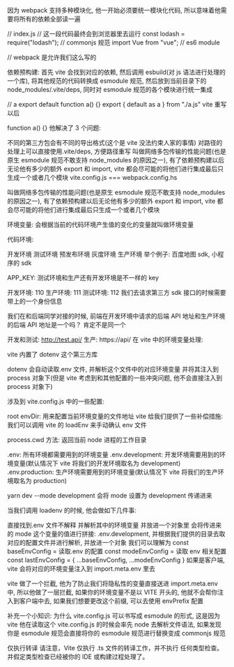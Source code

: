 因为 webpack 支持多种模块化, 他一开始必须要统一模块化代码, 所以意味着他需要将所有的依赖全部读一遍

// index.js
// 这一段代码最终会到浏览器里去运行
const lodash = require("lodash"); // commonjs 规范
import Vue from "vue"; // es6 module

// webpack 是允许我们这么写的

依赖预构建: 首先 vite 会找到对应的依赖, 然后调用 esbuild(对 js 语法进行处理的一个库), 将其他规范的代码转换成 esmodule 规范, 然后放到当前目录下的 node_modules/.vite/deps, 同时对 esmodule 规范的各个模块进行统一集成

// a
export default function a() {}
export { default as a } from "./a.js"
vite 重写以后

function a() {}
他解决了 3 个问题:

不同的第三方包会有不同的导出格式(这个是 vite 没法约束人家的事情)
对路径的处理上可以直接使用.vite/deps, 方便路径重写
叫做网络多包传输的性能问题(也是原生 esmodule 规范不敢支持 node_modules 的原因之一), 有了依赖预构建以后无论他有多少的额外 export 和 import, vite 都会尽可能的将他们进行集成最后只生成一个或者几个模块
vite.config.js === webpack.config.hs

叫做网络多包传输的性能问题(也是原生 esmodule 规范不敢支持 node_modules 的原因之一), 有了依赖预构建以后无论他有多少的额外 export 和 import, vite 都会尽可能的将他们进行集成最后只生成一个或者几个模块

环境变量: 会根据当前的代码环境产生值的变化的变量就叫做环境变量

代码环境:

开发环境
测试环境
预发布环境
灰度环境
生产环境
举个例子: 百度地图 sdk, 小程序的 sdk

APP_KEY: 测试环境和生产还有开发环境是不一样的 key

开发环境: 110
生产环境: 111
测试环境: 112
我们去请求第三方 sdk 接口的时候需要带上的一个身份信息

我们在和后端同学对接的时候, 前端在开发环境中请求的后端 API 地址和生产环境的后端 API 地址是一个吗？ 肯定不是同一个

开发和测试: http://test.api/
生产: https://api/
在 vite 中的环境变量处理:

vite 内置了 dotenv 这个第三方库

dotenv 会自动读取.env 文件, 并解析这个文件中的对应环境变量 并将其注入到 process 对象下(但是 vite 考虑到和其他配置的一些冲突问题, 他不会直接注入到 process 对象下)

涉及到 vite.config.js 中的一些配置:

root
envDir: 用来配置当前环境变量的文件地址
vite 给我们提供了一些补偿措施:我们可以调用 vite 的 loadEnv 来手动确认 env 文件

process.cwd 方法: 返回当前 node 进程的工作目录

.env: 所有环境都需要用到的环境变量 .env.development: 开发环境需要用到的环境变量(默认情况下 vite 将我们的开发环境取名为 development) .env.production: 生产环境需要用到的环境变量(默认情况下 vite 将我们的生产环境取名为 production)

yarn dev --mode development 会将 mode 设置为 development 传递进来

当我们调用 loadenv 的时候, 他会做如下几件事:

直接找到.env 文件不解释 并解析其中的环境变量 并放进一个对象里
会将传进来的 mode 这个变量的值进行拼接: .env.development, 并根据我们提供的目录去取对应的配置文件并进行解析, 并放进一个对象
我们可以理解为
const baseEnvConfig = 读取.env 的配置
const modeEnvConfig = 读取 env 相关配置
const lastEnvConfig = { ...baseEnvConfig, ...modeEnvConfig }
如果是客户端, vite 会将对应的环境变量注入到 import.meta.env 里去

vite 做了一个拦截, 他为了防止我们将隐私性的变量直接送进 import.meta.env 中, 所以他做了一层拦截, 如果你的环境变量不是以 VITE 开头的, 他就不会帮你注入到客户端中去, 如果我们想要更改这个前缀, 可以去使用 envPrefix 配置

补充一个小知识: 为什么 vite.config.js 可以书写成 esmodule 的形式, 这是因为 vite 他在读取这个 vite.config.js 的时候会率先 node 去解析文件语法, 如果发现你是 esmodule 规范会直接将你的 esmodule 规范进行替换变成 commonjs 规范

仅执行转译
请注意，Vite 仅执行 .ts 文件的转译工作，并不执行 任何类型检查。并假定类型检查已经被你的 IDE 或构建过程处理了。
